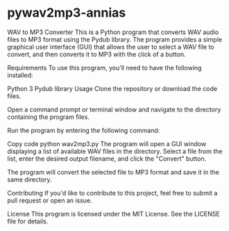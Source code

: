 ﻿# pywav2mp3-annias
WAV to MP3 Converter
This is a Python program that converts WAV audio files to MP3 format using the Pydub library. The program provides a simple graphical user interface (GUI) that allows the user to select a WAV file to convert, and then converts it to MP3 with the click of a button.

Requirements
To use this program, you'll need to have the following installed:

Python 3
Pydub library
Usage
Clone the repository or download the code files.

Open a command prompt or terminal window and navigate to the directory containing the program files.

Run the program by entering the following command:

Copy code
python wav2mp3.py
The program will open a GUI window displaying a list of available WAV files in the directory. Select a file from the list, enter the desired output filename, and click the "Convert" button.

The program will convert the selected file to MP3 format and save it in the same directory.

Contributing
If you'd like to contribute to this project, feel free to submit a pull request or open an issue.

License
This program is licensed under the MIT License. See the LICENSE file for details.
